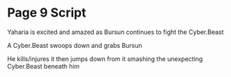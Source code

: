 # Page 9 Script
Yaharia is excited and amazed as Bursun continues to fight the Cyber.Beast

A Cyber.Beast swoops down and grabs Bursun

He kills/injures it then jumps down from it smashing the unexpecting Cyber.Beast beneath him
